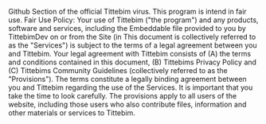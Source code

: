 Github Section of the official Tittebim virus.
This program is intend in fair use. Fair Use Policy: 
Your use of Tittebim ("the program") and any products, software and services, including the Embeddable file provided to you by TittebimDev on or from the Site (in This document is collectively referred to as the "Services") is subject to the terms of a legal agreement between you and Tittebim.
Your legal agreement with Tittebim consists of (A) the terms and conditions contained in this document, (B) Tittebims Privacy Policy and (C) Tittebims Community Guidelines (collectively referred to as the "Provisions").
The terms constitute a legally binding agreement between you and Tittebim regarding the use of the Services. It is important that you take the time to look carefully.
The provisions apply to all users of the website, including those users who also contribute files, information and other materials or services to Tittebim.
